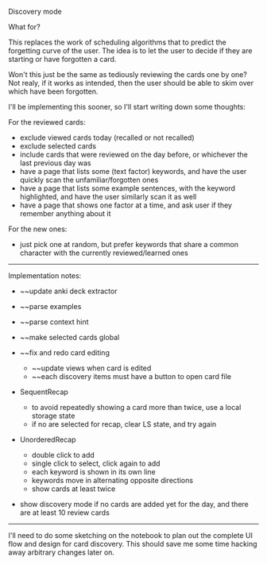 Discovery mode

What for?

This replaces the work of scheduling algorithms that to predict the forgetting curve of the user. The idea is to let the user to decide if they are starting or have forgotten a card. 

Won't this just be the same as tediously reviewing the cards one by one? Not realy, if it works as intended, then the user should be able to skim over which have been forgotten.

I'll be implementing this sooner, so I'll start writing down some thoughts:

For the reviewed cards:
- exclude viewed cards today (recalled or not recalled)
- exclude selected cards
- include cards that were reviewed on the day before, or whichever the last previous day was
- have a page that lists some (text factor) keywords, and have the user quickly scan the unfamiliar/forgotten ones
- have a page that lists some example sentences, with the keyword highlighted, and have the user similarly scan it as well
- have a page that shows one factor at a time, and ask user if they remember anything about it

For the new ones:
- just pick one at random, but prefer keywords that share a common character with the currently reviewed/learned ones


---
Implementation notes:
- ~~update anki deck extractor
- ~~parse examples
- ~~parse context hint
- ~~make selected cards global
- ~~fix and redo card editing
	- ~~update views when card is edited
	- ~~each discovery items must have a button to open card file

- SequentRecap
  - to avoid repeatedly showing a card more than twice, use a local storage state
  - if no are selected for recap, clear LS state, and try again
  
- UnorderedRecap
   - double click to add
   - single click to select, click again to add
   - each keyword is shown in its own line
   - keywords move in alternating opposite directions
   - show cards at least  twice

- show discovery mode if no cards are added yet for the day, and there are at least 10 review cards

---

I'll need to do some sketching on the notebook to plan out the complete UI flow and design for card discovery. This should save me some time hacking away arbitrary changes later on.
